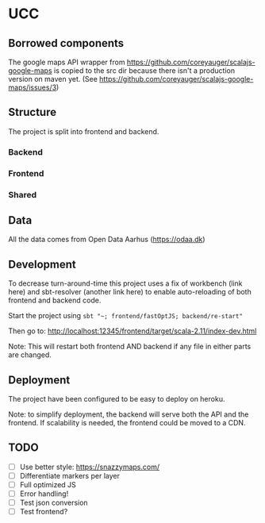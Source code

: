 # UCC

## Borrowed components

The google maps API wrapper from <https://github.com/coreyauger/scalajs-google-maps> is copied to the src dir because there isn't a production version on maven yet. 
(See <https://github.com/coreyauger/scalajs-google-maps/issues/3>)

## Structure

The project is split into frontend and backend.

### Backend

### Frontend

### Shared

## Data

All the data comes from Open Data Aarhus (<https://odaa.dk>)


## Development

To decrease turn-around-time this project uses a fix of workbench (link here) and sbt-resolver (another link here) to enable auto-reloading of both frontend and backend code.

Start the project using `sbt "~; frontend/fastOptJS; backend/re-start"`

Then go to: <http://localhost:12345/frontend/target/scala-2.11/index-dev.html>

Note: This will restart both frontend AND backend if any file in either parts are changed.

## Deployment

The project have been configured to be easy to deploy on heroku.

Note: to simplify deployment, the backend will serve both the API and the frontend. If scalability is needed, the frontend could be moved to a CDN.

## TODO

- [ ] Use better style: <https://snazzymaps.com/>
- [ ] Differentiate markers per layer 
- [ ] Full optimized JS
- [ ] Error handling!
- [ ] Test json conversion
- [ ] Test frontend?
